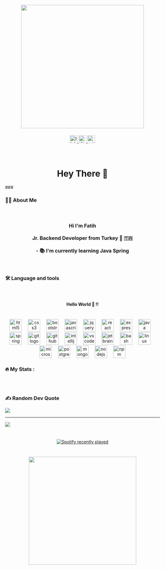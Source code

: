 <br clear="both">

<div align="center">
  <img height="400" src="https://kottke.org/cdn-cgi/image/format=auto,fit=scale-down,width=1200,metadata=none/plus/misc/images/last-supper-copy-01.jpg"  />
</div>

###

<div align="center">
  <a href="https://www.linkedin.com/in/fatih-ko%C3%A7-85b0071b3/" target="_blank">
    <img src="https://img.shields.io/static/v1?message=LinkedIn&logo=linkedin&label=&color=0077B5&logoColor=white&labelColor=&style=for-the-badge" height="25" alt="linkedin logo"  />
  </a>
  <a href="mathers_1" target="_blank">
    <img src="https://img.shields.io/static/v1?message=Discord&logo=discord&label=&color=7289DA&logoColor=white&labelColor=&style=for-the-badge" height="25" alt="discord logo"  />
  </a>
  <a href="fatih-koc_@hotmail.com" target="_blank">
    <img src="https://img.shields.io/static/v1?message=Outlook&logo=microsoft-outlook&label=&color=0078D4&logoColor=white&labelColor=&style=for-the-badge" height="25" alt="microsoft-outlook logo"  />
  </a>
</div>

###

<br clear="both">

<h1 align="center">Hey There 👋</h1>
###

<h3 align="left">👩‍💻  About Me</h3>

###

<br clear="both">

<h3 align="center">Hi  I'm Fatih <br><br> Jr. Backend Developer from Turkey  🚀 🇹🇷<br>  <br>- 📚 I'm currently learning Java Spring</h3>

###

<br clear="both">

<h3 align="left">🛠 Language and tools</h3>

###

<br clear="both">

<h4 align="center">Hello World 👋 !!</h4>

###

<br clear="both">

<div align="center">
  <img src="https://cdn.jsdelivr.net/gh/devicons/devicon/icons/html5/html5-original.svg" height="40" alt="html5 logo"  />
  <img width="12" />
  <img src="https://cdn.jsdelivr.net/gh/devicons/devicon/icons/css3/css3-original.svg" height="40" alt="css3 logo"  />
  <img width="12" />
  <img src="https://cdn.jsdelivr.net/gh/devicons/devicon/icons/bootstrap/bootstrap-original.svg" height="40" alt="bootstrap logo"  />
  <img width="12" />
  <img src="https://cdn.jsdelivr.net/gh/devicons/devicon/icons/javascript/javascript-original.svg" height="40" alt="javascript logo"  />
  <img width="12" />
  <img src="https://cdn.jsdelivr.net/gh/devicons/devicon/icons/jquery/jquery-original.svg" height="40" alt="jquery logo"  />
  <img width="12" />
  <img src="https://cdn.jsdelivr.net/gh/devicons/devicon/icons/react/react-original.svg" height="40" alt="react logo"  />
  <img width="12" />
  <img src="https://skillicons.dev/icons?i=express" height="40" alt="express logo"  />
  <img width="12" />
  <img src="https://cdn.jsdelivr.net/gh/devicons/devicon/icons/java/java-original.svg" height="40" alt="java logo"  />
  <img width="12" />
  <img src="https://cdn.jsdelivr.net/gh/devicons/devicon/icons/spring/spring-original.svg" height="40" alt="spring logo"  />
  <img width="12" />
  <img src="https://cdn.jsdelivr.net/gh/devicons/devicon/icons/git/git-original.svg" height="40" alt="git logo"  />
  <img width="12" />
  <img src="https://skillicons.dev/icons?i=github" height="40" alt="github logo"  />
  <img width="12" />
  <img src="https://cdn.jsdelivr.net/gh/devicons/devicon/icons/intellij/intellij-original.svg" height="40" alt="intellij logo"  />
  <img width="12" />
  <img src="https://cdn.jsdelivr.net/gh/devicons/devicon/icons/vscode/vscode-original.svg" height="40" alt="vscode logo"  />
  <img width="12" />
  <img src="https://cdn.jsdelivr.net/gh/devicons/devicon/icons/jetbrains/jetbrains-original.svg" height="40" alt="jetbrains logo"  />
  <img width="12" />
  <img src="https://cdn.simpleicons.org/gnubash/4EAA25" height="40" alt="bash logo"  />
  <img width="12" />
  <img src="https://cdn.jsdelivr.net/gh/devicons/devicon/icons/linux/linux-original.svg" height="40" alt="linux logo"  />
  <img width="12" />
  <img src="https://cdn.simpleicons.org/microsoftsqlserver/CC2927" height="40" alt="microsoftsqlserver logo"  />
  <img width="12" />
  <img src="https://cdn.jsdelivr.net/gh/devicons/devicon/icons/postgresql/postgresql-original.svg" height="40" alt="postgresql logo"  />
  <img width="12" />
  <img src="https://cdn.jsdelivr.net/gh/devicons/devicon/icons/mongodb/mongodb-original.svg" height="40" alt="mongodb logo"  />
  <img width="12" />
  <img src="https://cdn.jsdelivr.net/gh/devicons/devicon/icons/nodejs/nodejs-original.svg" height="40" alt="nodejs logo"  />
  <img width="12" />
  <img src="https://cdn.jsdelivr.net/gh/devicons/devicon/icons/npm/npm-original-wordmark.svg" height="40" alt="npm logo"  />
</div>

###

<h3 align="left">🔥   My Stats :</h3>
<p><img src="https://github-readme-stats.vercel.app/api?username=therandomaccess&amp;theme=midnight-purple&amp;hide_border=false&amp;include_all_commits=false&amp;count_private=true" alt=""><br><br>
<img src="https://github-readme-streak-stats.herokuapp.com/?user=therandomaccess&amp;theme=midnight-purple&amp;hide_border=false" alt=""><br><br>
<img src="https://github-readme-stats.vercel.app/api/top-langs/?username=therandomaccess&amp;theme=midnight-purple&amp;hide_border=false&amp;include_all_commits=false&amp;count_private=true&amp;layout=compact" alt=""></p>


### ✍️ Random Dev Quote
![](https://quotes-github-readme.vercel.app/api?type=horizontal&theme=dark)

---
[![](https://visitcount.itsvg.in/api?id=therandomaccess&icon=2&color=6)](https://visitcount.itsvg.in)

###

<br clear="both">

<div align="center">
  <a href="https://open.spotify.com/user/lucky_fatih">
    <img src="https://spotify-recently-played-readme.vercel.app/api?user=lucky_fatih&count=1&unique=false" alt="Spotify recently played"  />
  </a>
</div>

###

<br clear="both">

<div align="center">
  <img height="350" src="https://preview.redd.it/vsi6ms2y0dsx.jpg?width=1080&crop=smart&auto=webp&s=c58cea326d50a018d1afa9f8a48b462102991ed1"  />
</div>

###

